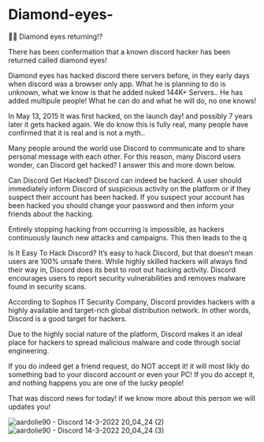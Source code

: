 # Diamond-eyes-
💎👀 Diamond eyes returning!?

There has been confermation that a known discord hacker has been returned called diamond eyes!

Diamond eyes has hacked discord there servers before, in they early days when discord was a browser only app.
What he is planning to do is unknown, what we know is that he added nuked 144K+ Servers.. 
He has added multipule people! What he can do and what he will do, no one knows!

In May 13, 2015 It was first hacked, on the launch day! and possibly 7 years later it gets hacked again.
We do know this is fully real, many people have confirmed that it is real and is not a myth..

Many people around the world use Discord to communicate and to share personal message with each other. For this reason, many Discord users wonder, can Discord get hacked? I answer
this and more down below.

Can Discord Get Hacked?
Discord can indeed be hacked. A user should immediately inform Discord of suspicious activity on the platform or if they suspect their account has been hacked. If you suspect your account has been hacked you should change your password and then inform your friends about the hacking.

Entirely stopping hacking from occurring is impossible, as hackers continuously launch new attacks and campaigns. This then leads to the q

Is It Easy To Hack Discord?
It’s easy to hack Discord, but that doesn’t mean users are 100% unsafe there. While highly skilled hackers will always find their way in, Discord does its best to root out hacking activity. Discord encourages users to report security vulnerabilities and removes malware found in security scans.

According to Sophos IT Security Company, Discord provides hackers with a highly available and target-rich global distribution network. In other words, Discord is a good target for hackers.

Due to the highly social nature of the platform, Discord makes it an ideal place for hackers to spread malicious malware and code through social engineering. 

If you do indeed get a friend request, do NOT accept it! it will most likly do something bad to your discord account or even your PC! If you do accept it, and nothing happens you are one of the lucky people! 

That was discord news for today! if we know more about this person we will updates you!

![aardolie90 - Discord 14-3-2022 20_04_24 (2)](https://user-images.githubusercontent.com/101594862/158243203-0acd0829-7944-42f0-8fd9-49d0e336b3ab.png)
![aardolie90 - Discord 14-3-2022 20_04_24 (3)](https://user-images.githubusercontent.com/101594862/158243431-609c210d-4ba0-47b0-9208-95900f4f973b.png)
